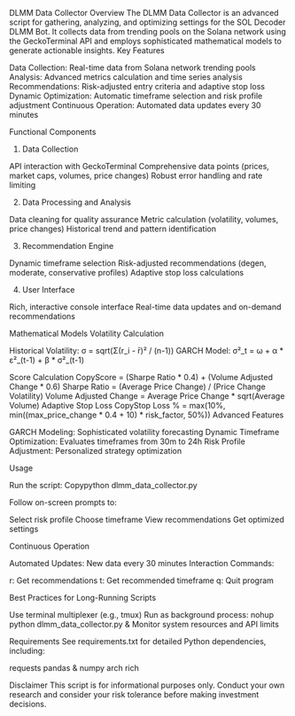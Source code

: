 DLMM Data Collector
Overview
The DLMM Data Collector is an advanced script for gathering, analyzing, and optimizing settings for the SOL Decoder DLMM Bot. It collects data from trending pools on the Solana network using the GeckoTerminal API and employs sophisticated mathematical models to generate actionable insights.
Key Features

Data Collection: Real-time data from Solana network trending pools
Analysis: Advanced metrics calculation and time series analysis
Recommendations: Risk-adjusted entry criteria and adaptive stop loss
Dynamic Optimization: Automatic timeframe selection and risk profile adjustment
Continuous Operation: Automated data updates every 30 minutes

Functional Components
1. Data Collection

API interaction with GeckoTerminal
Comprehensive data points (prices, market caps, volumes, price changes)
Robust error handling and rate limiting

2. Data Processing and Analysis

Data cleaning for quality assurance
Metric calculation (volatility, volumes, price changes)
Historical trend and pattern identification

3. Recommendation Engine

Dynamic timeframe selection
Risk-adjusted recommendations (degen, moderate, conservative profiles)
Adaptive stop loss calculations

4. User Interface

Rich, interactive console interface
Real-time data updates and on-demand recommendations

Mathematical Models
Volatility Calculation

Historical Volatility: σ = sqrt(Σ(r_i - r̄)² / (n-1))
GARCH Model: σ²_t = ω + α * ε²_(t-1) + β * σ²_(t-1)

Score Calculation
CopyScore = (Sharpe Ratio * 0.4) + (Volume Adjusted Change * 0.6)
Sharpe Ratio = (Average Price Change) / (Price Change Volatility)
Volume Adjusted Change = Average Price Change * sqrt(Average Volume)
Adaptive Stop Loss
CopyStop Loss % = max(10%, min((max_price_change * 0.4 + 10) * risk_factor, 50%))
Advanced Features

GARCH Modeling: Sophisticated volatility forecasting
Dynamic Timeframe Optimization: Evaluates timeframes from 30m to 24h
Risk Profile Adjustment: Personalized strategy optimization

Usage

Run the script:
Copypython dlmm_data_collector.py

Follow on-screen prompts to:

Select risk profile
Choose timeframe
View recommendations
Get optimized settings



Continuous Operation

Automated Updates: New data every 30 minutes
Interaction Commands:

r: Get recommendations
t: Get recommended timeframe
q: Quit program



Best Practices for Long-Running Scripts

Use terminal multiplexer (e.g., tmux)
Run as background process: nohup python dlmm_data_collector.py &
Monitor system resources and API limits

Requirements
See requirements.txt for detailed Python dependencies, including:

requests
pandas & numpy
arch
rich

Disclaimer
This script is for informational purposes only. Conduct your own research and consider your risk tolerance before making investment decisions.
